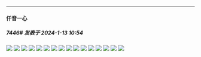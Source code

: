 
*****

####  仟音一心  
##### 7446#       发表于 2024-1-13 10:54

<img src="https://p.sda1.dev/15/5c7b307cdf2c25777996bc602e4010a1/CMP_20240113101853183.jpg" referrerpolicy="no-referrer">
<img src="https://p.sda1.dev/15/10e20298db916b597fc88c1ec40204c5/CMP_20240113101853234.jpg" referrerpolicy="no-referrer">
<img src="https://p.sda1.dev/15/e0823ff77db7a788036bbe76857910ce/CMP_20240113101853283.jpg" referrerpolicy="no-referrer">
<img src="https://p.sda1.dev/15/2e80b28fd762435fb8c7d253ccf5f01e/CMP_20240113101853332.jpg" referrerpolicy="no-referrer">
<img src="https://p.sda1.dev/15/b83405683a25feb0868e42d1b10f8215/CMP_20240113101902564.jpg" referrerpolicy="no-referrer">
<img src="https://p.sda1.dev/15/5651b4850eb09f2ee3463875227c17f2/CMP_20240113101902622.jpg" referrerpolicy="no-referrer">
<img src="https://p.sda1.dev/15/11dc05f02edf2afc30a7ef3440374a46/CMP_20240113101902678.jpg" referrerpolicy="no-referrer">
<img src="https://p.sda1.dev/15/cab85525827ca9f131f6c839cb811f4e/CMP_20240113105259216.jpg" referrerpolicy="no-referrer">
<img src="https://p.sda1.dev/15/f01f974dfb22e3928a8961fa6f5dafb7/CMP_20240113105259281.jpg" referrerpolicy="no-referrer">
<img src="https://p.sda1.dev/15/1242d1073a5053bbacc5b9b4434665bb/CMP_20240113105317101.jpg" referrerpolicy="no-referrer">
<img src="https://p.sda1.dev/15/cdc1fcbe3a411d11be459e205b4834ac/CMP_20240113105317166.jpg" referrerpolicy="no-referrer">
<img src="https://p.sda1.dev/15/ff87569a5168b74ccba4945a6583519c/CMP_20240113105333781.jpg" referrerpolicy="no-referrer">
<img src="https://p.sda1.dev/15/49617f3edda8f939814995ff4bb4cb18/CMP_20240113105333845.jpg" referrerpolicy="no-referrer">
<img src="https://p.sda1.dev/15/08e28b2591d2168f6939ca79c55f7aa8/CMP_20240113105333908.jpg" referrerpolicy="no-referrer">
<img src="https://p.sda1.dev/15/ed7adef5c094d28a894685e14b5180d3/CMP_20240113105333971.jpg" referrerpolicy="no-referrer">
<img src="https://p.sda1.dev/15/c8aaac7532018b47b49c432607db3754/CMP_20240113105403426.jpg" referrerpolicy="no-referrer">

